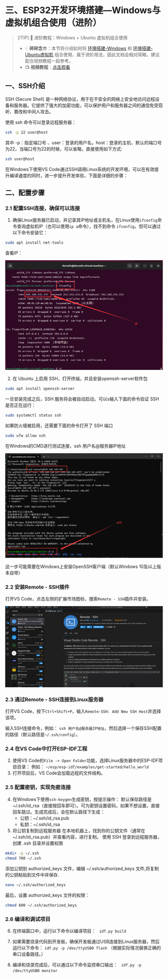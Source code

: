 # 三、ESP32开发环境搭建—Windows与虚拟机组合使用（进阶）

> [!TIP] 🚀 进阶教程：Windows + Ubuntu 虚拟机组合使用 
> - 💡 **碎碎念**😎：本节将介绍如何将 [环境搭建-Windows](1.环境搭建-Windows.md) 和 [环境搭建-Ubuntu虚拟机](2.环境搭建-Ubuntu虚拟机.md) 组合使用，属于进阶用法，因此文档会相对简略，建议配合视频教程一起参考。  
> - 📺 **视频教程**：[点击观看](https://www.bilibili.com/video/BV1s2rGYsE4V)  
## 一、SSH介绍

SSH (Secure Shell) 是一种网络协议，用于在不安全的网络上安全地访问远程设备和服务器。它提供了强大的加密功能，可以保护用户和服务器之间的通信免受窃听、篡改和中间人攻击。

使用 ssh 命令可以登录远程服务器：

``` sh
ssh -p 22 user@host
```

其中 -p：指定端口号 、user：登录的用户名。host：登录的主机、默认的端口号为22，当端口号为22的时候，可以省略，直接使用如下方式:

```sh
ssh user@host
```

在Windows下使用VS Code通过SSH调用Linux系统的开发环境，可以在有效提升编译速度的同时，进一步提升开发体验，下面是详细的步骤：

## 二、配置步骤
### 2.1 配置SSH连接，确保可以连接

1. 确保Linux服务器已启动，并记录其IP地址或主机名，在Linux使用`ifconfig`命令查询虚拟机IP（也可以使用`ip a`命令），找不到命令 `ifconfig`，但可以通过以下命令安装它：

```sh
sudo apt install net-tools
```

查看IP：

![](attachments/20250105213409.png)


2. 在 Ubuntu 上启用 SSH，打开终端，并且安装openssh-server软件包

```sh
sudo apt install openssh-server
```

一旦安装完成之后，SSH 服务将会被自动启动。可以s输入下面的命令验证 SSH 是否正在运行：

```sh
sudo systemctl status ssh
```

如果防火墙被启用，还需要下面的命令打开了 SSH 端口

```sh
sudo ufw allow ssh
```

在Windows的CMD进行测试连接，ssh 用户名@服务器IP地址

![](attachments/20250105213305.png)
  
  这一步可能需要在Windows上安装OpenSSH客户端（默认Windows 10及以上版本自带）
### 2.2 安装Remote - SSH插件

打开VS Code，点击左侧的扩展市场图标，搜索`Remote - SSH`插件并安装。

![](attachments/20250104234434.png)


### 2.3 通过Remote - SSH连接到Linux服务器

打开VS Code，按下`Ctrl+Shift+P`，输入`Remote-SSH: Add New SSH Host`并选择该项。

输入SSH连接命令，例如：  `ssh 用户名@服务器IP地址`，然后选择一个保存SSH配置的路径（默认路径是`~/.ssh/config`）。

### 2.4 在VS Code中打开ESP-IDF工程

2. 使用VS Code的`File -> Open Folder`功能，选择Linux服务器中的ESP-IDF项目目录：
   例如： `~/esp/esp-idf/examples/get-started/hello_world`
3. 打开项目后，VS Code会加载远程的文件结构。

### 2.5 配置密钥，实现免密连接

4. 在Windows下使用`ssh-keygen`生成密钥，按提示操作：
   默认保存路径是 ~/.ssh/id_rsa（直接按回车即可）。可为密钥设置密码，如果不想设置，直接回车跳过。生成完成后，会在默认路径下生成：
	- 公钥：~/.ssh/id_rsa.pub
	- 私钥：~/.ssh/id_rsa
5. 将公钥复制到远程服务器
   在本地机器上，找到你的公钥文件（通常在 ~/.ssh/id_rsa.pub）并查看内容，进行复制。
   使用 SSH 登录到远程服务器，创建 .ssh 目录并设置权限
   
``` sh
mkdir -p ~/.ssh
chmod 700 ~/.ssh
```
   
   添加公钥到 authorized_keys 文件，编辑 ~/.ssh/authorized_keys 文件,将复制的公钥粘贴到文件中并保存.
   
``` sh
nano ~/.ssh/authorized_keys
```

最后，设置 authorized_keys 文件的权限：

``` sh
chmod 600 ~/.ssh/authorized_keys
```

### 2.6 编译和调试项目

6. 在终端窗口中，运行以下命令以编译项目：
  ` idf.py build`

7. 如果需要烧录代码到开发板，确保开发板通过USB连接到Linux服务器，然后运行以下命令：
 `idf.py -p /dev/ttyUSB0 flash`
   （根据实际情况替换正确的串口设备路径。）

8. 编译和烧录完成后，可以通过以下命令监控串口输出：
  ` idf.py -p /dev/ttyUSB0 monitor`

